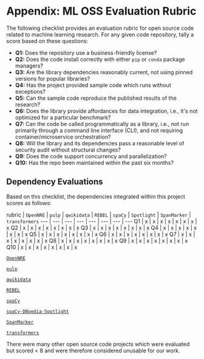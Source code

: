 # Appendix: ML OSS Evaluation Rubric

The following checklist provides an evaluation rubric for open source code related to machine learning research.
For any given code repository, tally a score based on these questions:

 - **Q1:** Does the repository use a business-friendly license?
 - **Q2:** Does the code install correctly with either `pip` or `conda` package managers?
 - **Q3:** Are the library dependencies reasonably current, not using pinned versions for popular libraries?
 - **Q4:** Has the project provided sample code which runs without exceptions?
 - **Q5:** Can the sample code reproduce the published results of the research?
 - **Q6:** Does the library provide affordances for data integration, i.e., it's not optimized for a particular benchmark?
 - **Q7:** Can the code be called programmatically as a library, i.e., not run primarily through a command line interface (CLI), and not requiring container/microservice orchestration?
 - **Q8:** Will the library and its dependencies pass a reasonable level of security audit without structural changes?
 - **Q9:** Does the code support concurrency and parallelization?
 - **Q10:** Has the repo been maintained within the past six months?


## Dependency Evaluations

Based on this checklist, the dependencies integrated within this project scores as follows:

rubric | `OpenNRE` | `pulp` | `qwikidata` | `REBEL` | `spaCy` | `Spotlight` | `SpanMarker` | `transformers`
--- | --- | --- | --- | --- | --- | --- | ---
Q1 | x | x | x | x | x | x | x | x
Q2 | x | x | x | x | x | x | x | x
Q3 | x | x | x | x | x | x | x | x
Q4 | x | x | x | x | x | x | x | x
Q5 | x | x | x | x | x | x | x | x
Q6 | x | x | x | x | x | x | x | x
Q7 | x | x | x | x | x | x | x | x
Q8 | x | x | x | x | x | x | x | x
Q9 | x | x | x | x | x | x | x | x
Q10 | x | x | x | x | x | x | x | x


[`OpenNRE`](https://github.com/thunlp/OpenNRE/)

[`pulp`](https://github.com/coin-or/pulp)

[`qwikidata`](https://github.com/kensho-technologies/qwikidata)

[`REBEL`](https://github.com/Babelscape/rebel)

[`spaCy`](https://spacy.io/)

[`spaCy-DBpedia-Spotlight`](https://github.com/MartinoMensio/spacy-dbpedia-spotlight)

[`SpanMarker`](https://github.com/tomaarsen/SpanMarkerNER/)

[`transformers`](https://github.com/huggingface/transformers/)


There were many other open source code projects which were evaluated
but scored &lt; 8 and were therefore considered unusable for our work.

